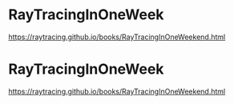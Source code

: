 # RayTracingInOneWeek

https://raytracing.github.io/books/RayTracingInOneWeekend.html

# RayTracingInOneWeek

https://raytracing.github.io/books/RayTracingInOneWeekend.html